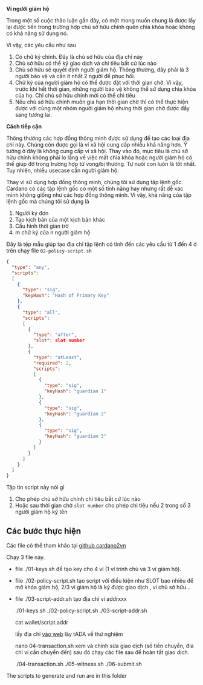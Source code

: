 **Ví người giám hộ**

Trong một số cuộc thảo luận gần đây, có một mong muốn chung là được lấy lại được tiền trong trường hợp chủ sở hữu chính quên chìa khóa hoặc không có khả năng sử dụng nó.

Vì vậy, các yêu cầu như sau
1) Có chữ ký chính. Đây là chủ sở hữu của địa chỉ này
2) Chủ sở hữu có thể ký giao dịch và chi tiêu bất cứ lúc nào
3) Chủ sở hữu sẽ quyết định người giám hộ. Thông thường, đây phải là 3 người bảo vệ và cần ít nhất 2 người để phục hồi.
4) Chữ ký của người giám hộ có thể được đặt với thời gian chờ. Vì vậy, trước khi hết thời gian, những người bảo vệ không thể sử dụng chìa khóa của họ. Chỉ chủ sở hữu chính mới có thể chi tiêu
5) Nếu chủ sở hữu chính muốn gia hạn thời gian chờ thì có thể thực hiện được với cùng một nhóm người giám hộ nhưng thời gian chờ được đẩy sang tương lai.


**Cách tiếp cận**

Thông thường các hợp đồng thông minh được sử dụng để tạo các loại địa chỉ này. Chúng còn được gọi là ví xã hội cung cấp nhiều khả năng hơn. Ý tưởng ở đây là không cung cấp ví xã hội. Thay vào đó, mục tiêu là chủ sở hữu chính không phải lo lắng về việc mất chìa khóa hoặc người giám hộ có thể giúp đỡ trong trường hợp tử vong/bị thương.
Tự nuôi con luôn là tốt nhất. Tuy nhiên, nhiều usecase cần người giám hộ.

Thay vì sử dụng hợp đồng thông minh, chúng tôi sử dụng tập lệnh gốc. Cardano có các tập lệnh gốc có một số tính năng hay nhưng rất dễ xác minh không giống như các hợp đồng thông minh.
Vì vậy, khả năng của tập lệnh gốc mà chúng tôi sử dụng là
1) Người ký đơn
2) Tạo kịch bản của một kịch bản khác
3) Cấu hình thời gian trờ
4) m chữ ký của n người giám hộ

Đây là tệp mẫu giúp tạo địa chỉ tập lệnh có tính đến các yêu cầu từ 1 đến 4 ở trên chạy file `02-policy-script.sh`

```json
{
  "type": "any",
  "scripts":
  [
    {
      "type": "sig",
      "keyHash": "Hash of Primary Key"
    },
    {
      "type": "all",
      "scripts":
      [
        {
          "type": "after",
          "slot": slot number
        },
        {
          "type": "atLeast",
          "required": 2,
          "scripts":
          [
            {
              "type": "sig",
              "keyHash": "guardian 1"
            },
            {
              "type": "sig",
              "keyHash": "guardian 2"
            },
            {
              "type": "sig",
              "keyHash": "guardian 3"
            }
          ]
        }
      ]
    }
  ]
}
```

Tập tin script này nói gì
1) Cho phép chủ sở hữu chính chi tiêu bất cứ lúc nào
2) Hoặc sau thời gian chờ `slot number` cho phép chi tiêu nếu 2 trong số 3 người giám hộ ký tên

## Các bước thực hiện

Các file có thể tham khảo tại [github cardano2vn](https://github.com/cardano2vn/multi-sign.git)

Chạy 3 file này. 
- file ./01-keys.sh để tạo key cho 4 ví (1 ví trính chủ và 3 ví giám hộ).
- file ./02-policy-script.sh  tạo script với điều kiện như SLOT bao nhiêu để mở khóa giám hộ, 2/3 ví giám hộ là ký được giao dịch , ví chủ sở hữu...
- file ./03-script-addr.sh tạo địa chỉ ví addrxxx

  ./01-keys.sh
  ./02-policy-script.sh
  ./03-script-addr.sh

  cat wallet/script.addr
  
   lấy địa chỉ [vào web](https://www.cardano2vn.io/docs/integrate-cardano/testnet-faucet) lây tADA về thử nghiệm
   
   
   nano 04-transaction.sh xem và chỉnh sửa giao dịch (số tiền chuyển, đỉa chỉ ví cần chuyển đến) sau đó chạy các file sau để hoàn tất giao dịch.
   
  ./04-transaction.sh
  ./05-witness.sh
  ./06-submit.sh

   


The scripts to generate and run are in this folder
